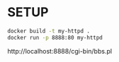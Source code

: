 # SETUP

```sh
docker build -t my-httpd .
docker run -p 8888:80 my-httpd
```

http://localhost:8888/cgi-bin/bbs.pl
